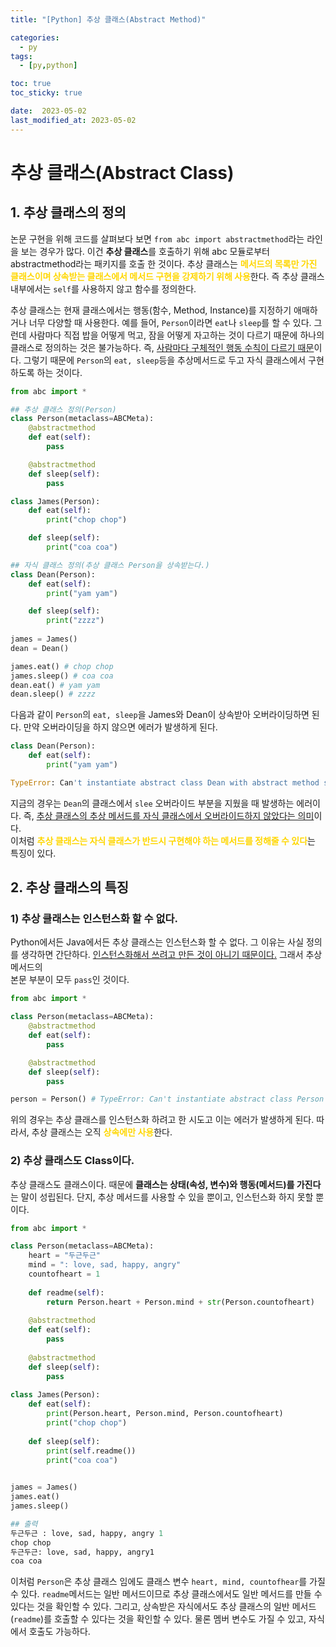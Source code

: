 ```yaml
---
title: "[Python] 추상 클래스(Abstract Method)"

categories:
  - py
tags:
  - [py,python]

toc: true
toc_sticky: true

date:  2023-05-02
last_modified_at: 2023-05-02 
---
```


# 추상 클래스(Abstract Class)
## 1. 추상 클래스의 정의

논문 구현을 위해 코드를 살펴보다 보면 `from abc import abstractmethod`라는 라인을 보는 경우가 많다. 이건 **추상 클래스**를 호출하기 위해 abc 모듈로부터 abstractmethod라는 
패키지를 호출 한 것이다. 추상 클래스는 <span style = "color:gold">**메서드의 목록만 가진 클래스이며 상속받는 클래스에서 메서드 구현을 강제하기 위해 사용**</span>한다. 즉 추상 클래스 내부에서는 `self`를 사용하지 않고 함수를 정의한다.

추상 클래스는 현재 클래스에서는 행동(함수, Method, Instance)를 지정하기 애매하거나 너무 다양할 때 사용한다. 예를 들어, `Person`이라면 `eat`나 `sleep`를 할 수 있다. 그런데 사람마다
 직접 밥을 어떻게 먹고, 잠을 어떻게 자고하는 것이 다르기 때문에 하나의 클래스로 정의하는 것은 불가능하다. 즉, <u>사람마다 구체적인 행동 수칙이 다르기 때문</u>이다. 그렇기 때문에 
`Person`의 `eat, sleep`등을 추상메서드로 두고 자식 클래스에서 구현하도록 하는 것이다.

```python
from abc import *

## 추상 클래스 정의(Person)
class Person(metaclass=ABCMeta):
    @abstractmethod
    def eat(self):
        pass

    @abstractmethod
    def sleep(self):
        pass

class James(Person):
    def eat(self):
        print("chop chop")

    def sleep(self):
        print("coa coa")

## 자식 클래스 정의(추상 클래스 Person을 상속받는다.)
class Dean(Person):
    def eat(self):
        print("yam yam")

    def sleep(self):
        print("zzzz")
        
james = James()
dean = Dean()

james.eat() # chop chop
james.sleep() # coa coa
dean.eat() # yam yam
dean.sleep() # zzzz        
```
다음과 같이 `Person`의 `eat, sleep`을 James와 Dean이 상속받아 오버라이딩하면 된다. 만약 오버라이딩을 하지 않으면 에러가 발생하게 된다.

```python
class Dean(Person):
    def eat(self):
        print("yam yam")
```
```python
TypeError: Can't instantiate abstract class Dean with abstract method sleep
```
지금의 경우는 `Dean`의 클래스에서 `slee` 오버라이드 부분을 지웠을 때 발생하는 에러이다. 즉, <u>추상 클래스의 추상 메서드를 자식 클래스에서 오버라이드하지 않았다는 의미</u>이다.  
이처럼 <span style = "color:gold">**추상 클래스는 자식 클래스가 반드시 구현해야 하는 메서드를 정해줄 수 있다**</span>는 특징이 있다.

## 2. 추상 클래스의 특징
### 1) 추상 클래스는 인스턴스화 할 수 없다.

Python에서든 Java에서든 추상 클래스는 인스턴스화 할 수 없다. 그 이유는 사실 정의를 생각하면 간단하다. <u>인스턴스화해서 쓰려고 만든 것이 아니기 때문이다.</u> 그래서 추상 메서드의  
본문 부분이 모두 `pass`인 것이다.

```python
from abc import *

class Person(metaclass=ABCMeta):
    @abstractmethod
    def eat(self):
        pass

    @abstractmethod
    def sleep(self):
        pass

person = Person() # TypeError: Can't instantiate abstract class Person with abstract methods eat, sleep
```
위의 경우는 추상 클래스를 인스턴스화 하려고 한 시도고 이는 에러가 발생하게 된다. 따라서, 추상 클래스는 오직 <span style = "color:gold">**상속에만 사용**</span>한다.

### 2) 추상 클래스도 Class이다.
추상 클래스도 클래스이다. 때문에 <span stlye = "color:gold">**클래스는 상태(속성, 변수)와 행동(메서드)를 가진다**</span> 는 말이 성립된다. 
단지, 추상 메서드를 사용할 수 있을 뿐이고, 인스턴스화 하지 못할 뿐이다.

```python
from abc import *

class Person(metaclass=ABCMeta):
    heart = "두근두근"
    mind = ": love, sad, happy, angry"
    countofheart = 1
    
    def readme(self):
        return Person.heart + Person.mind + str(Person.countofheart)
    
    @abstractmethod
    def eat(self):
        pass
    
    @abstractmethod
    def sleep(self):
        pass
    
class James(Person):
    def eat(self):
        print(Person.heart, Person.mind, Person.countofheart)
        print("chop chop")
            
    def sleep(self):
        print(self.readme())
        print("coa coa")
            

james = James()
james.eat()
james.sleep()
```
```python
## 출력
두근두근 : love, sad, happy, angry 1
chop chop
두근두근: love, sad, happy, angry1
coa coa
```
이처럼 `Person`은 추상 클래스 임에도 클래스 변수 `heart, mind, countofhear`를 가질 수 있다. `readme`메서드는 일반 메서드이므로 추상 클래스에서도 일반 메서드를 만들 수 있다는 것을 
확인할 수 있다. 그리고, 상속받은 자식에서도 추상 클래스의 일반 메서드(`readme`)를 호출할 수 있다는 것을 확인할 수 있다. 물론 멤버 변수도 가질 수 있고, 자식에서 호출도 가능하다.






